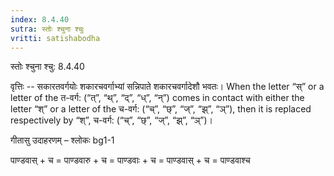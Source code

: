 ```yaml
---
index: 8.4.40
sutra: स्तोः श्चुना श्चुः
vritti: satishabodha
---
```



 स्तोः श्चुना श्चु: 8.4.40 


वृत्तिः -- सकारतवर्गयोः शकारचवर्गाभ्यां सन्निपाते शकारचवर्गादेशौ भवतः। When the letter “स्” or a letter of the त-वर्ग: (“त्”, “थ्”, “द्”, “ध्”, “न्”) comes in contact with either the letter “श्” or a letter of the च-वर्ग: (“च्”, “छ्”, “ज्”, “झ्”, “ञ्”), then it is replaced respectively by “श्”, च-वर्ग: (“च्”, “छ्”, “ज्”, “झ्”, “ञ्”)। 


गीतासु उदाहरणम् – श्लोकः bg1-1 


पाण्डवास् + च = पाण्डवारु + च = पाण्डवाः + च = पाण्डवास् + च = पाण्डवाश्च 


